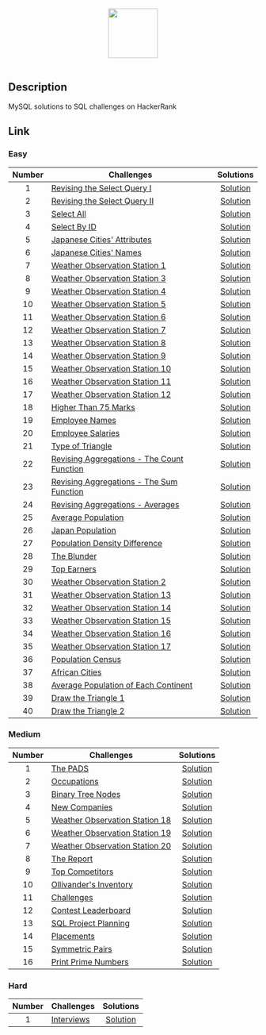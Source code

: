<p align="center">  
	<br>
	<a href="https://www.hackerrank.com/domains/sql">
        <img height=100 src="https://hrcdn.net/community-frontend/assets/brand/logo-new-white-green-a5cb16e0ae.svg"> 
    </a>
    <br>
    <br>
</p>

## Description
MySQL solutions to SQL challenges on HackerRank

## Link

### Easy

| Number | Challenges | Solutions |
|:------:|------------|:---------:|
| 1 |  [Revising the Select Query I](https://www.hackerrank.com/challenges/revising-the-select-query/problem) | [Solution](1_Easy/Revising%the%Select%Query%I.sql)
| 2 |  [Revising the Select Query II](https://www.hackerrank.com/challenges/revising-the-select-query-2/problem) | [Solution](1_Easy/Revising%the%Select%Query%II.sql)
| 3 |  [Select All](https://www.hackerrank.com/challenges/select-all-sql/problem) | [Solution](1_Easy/Select%All.sql)
| 4 |  [Select By ID](https://www.hackerrank.com/challenges/select-by-id/problem) | [Solution](1_Easy/Select%By%ID.sql)
| 5 |  [Japanese Cities' Attributes](https://www.hackerrank.com/challenges/japanese-cities-attributes/problem) | [Solution](1_Easy/Japanese%Cities'%Attributes.sql)
| 6 |  [Japanese Cities' Names](https://www.hackerrank.com/challenges/japanese-cities-name/problem) | [Solution](1_Easy/Japanese%Cities'%Names.sql)
| 7 |  [Weather Observation Station 1](https://www.hackerrank.com/challenges/weather-observation-station-1/problem) | [Solution](1_Easy/Weather%Observation%Station%1.sql)
| 8 |  [Weather Observation Station 3](https://www.hackerrank.com/challenges/weather-observation-station-3/problem) | [Solution](1_Easy/Weather%Observation%Station%3.sql)
| 9 |  [Weather Observation Station 4](https://www.hackerrank.com/challenges/weather-observation-station-4/problem) | [Solution](1_Easy/Weather%Observation%Station%4.sql)
| 10 | [Weather Observation Station 5](https://www.hackerrank.com/challenges/weather-observation-station-5/problem) | [Solution](1_Easy/Weather%Observation%Station%5.sql)
| 11 | [Weather Observation Station 6](https://www.hackerrank.com/challenges/weather-observation-station-6/problem) | [Solution](1_Easy/Weather%Observation%Station%6.sql)
| 12 | [Weather Observation Station 7](https://www.hackerrank.com/challenges/weather-observation-station-7/problem) | [Solution](1_Easy/Weather%Observation%Station%7.sql)
| 13 | [Weather Observation Station 8](https://www.hackerrank.com/challenges/weather-observation-station-8/problem) | [Solution](1_Easy/Weather%Observation%Station%8.sql)
| 14 | [Weather Observation Station 9](https://www.hackerrank.com/challenges/weather-observation-station-9/problem) | [Solution](1_Easy/Weather%Observation%Station%9.sql)
| 15 | [Weather Observation Station 10](https://www.hackerrank.com/challenges/weather-observation-station-10/problem) | [Solution](1_Easy/Weather%Observation%Station%10.sql)
| 16 | [Weather Observation Station 11](https://www.hackerrank.com/challenges/weather-observation-station-11/problem) | [Solution](1_Easy/Weather%Observation%Station%11.sql)
| 17 | [Weather Observation Station 12](https://www.hackerrank.com/challenges/weather-observation-station-12/problem) | [Solution](1_Easy/Weather%Observation%Station%12.sql)
| 18 | [Higher Than 75 Marks](https://www.hackerrank.com/challenges/more-than-75-marks/problem) | [Solution](1_Easy/Higher%Than%75%Marks.sql)
| 19 | [Employee Names](https://www.hackerrank.com/challenges/name-of-employees/problem) | [Solution](1_Easy/Employee%Names.sql)
| 20 | [Employee Salaries](https://www.hackerrank.com/challenges/salary-of-employees/problem) | [Solution](1_Easy/Employee%Salaries.sql)
| 21 | [Type of Triangle](https://www.hackerrank.com/challenges/what-type-of-triangle/problem) | [Solution](1_Easy/Type%of%Triangle.sql) |
| 22 | [Revising Aggregations - The Count Function](https://www.hackerrank.com/challenges/revising-aggregations-the-count-function/problem) | [Solution](1_Easy/Revising%Aggregations%-%The%Count%Function.sql) | 
| 23 | [Revising Aggregations - The Sum Function](https://www.hackerrank.com/challenges/revising-aggregations-sum/problem) | [Solution](1_Easy/Revising/Revising%Aggregations%-%The%Sum%Function.sql)                    |
| 24 | [Revising Aggregations - Averages](https://www.hackerrank.com/challenges/revising-aggregations-the-average-function/problem) | [Solution](1_Easy/Revising%Aggregations%-%Averages.sql)      
| 25 | [Average Population](https://www.hackerrank.com/challenges/average-population/problem) | [Solution](1_Easy/Average%Population.sql)                                                                               |
| 26 | [Japan Population](https://www.hackerrank.com/challenges/japan-population/problem) | [Solution](1_Easy/Japan%Population.sql)                                                                                     |
| 27 | [Population Density Difference](https://www.hackerrank.com/challenges/population-density-difference/problem) | [Solution](1_Easy/Population%Density%Difference.sql)                                            |
| 28 | [The Blunder](https://www.hackerrank.com/challenges/the-blunder/problem) | [Solution](1_Easy/The%Blunder.sql)  
| 29 | [Top Earners](https://www.hackerrank.com/challenges/earnings-of-employees/problem) | [Solution](1_Easy/Top%Earners.sql) |         
| 30 | [Weather Observation Station 2](https://www.hackerrank.com/challenges/weather-observation-station-2/problem) | [Solution](1_Easy/Weather%Observation%Station%2.sql) |
| 31 | [Weather Observation Station 13](https://www.hackerrank.com/challenges/weather-observation-station-13/problem) | [Solution](1_Easy/Weather%Observation%Station%13.sql) |
| 32 | [Weather Observation Station 14](https://www.hackerrank.com/challenges/weather-observation-station-14/problem) | [Solution](1_Easy/Weather%Observation%Station%14.sql) |
| 33 | [Weather Observation Station 15](https://www.hackerrank.com/challenges/weather-observation-station-15/problem) | [Solution](1_Easy/Weather%Observation%Station%15.sql) |
| 34 | [Weather Observation Station 16](https://www.hackerrank.com/challenges/weather-observation-station-16/problem) | [Solution](1_Easy/Weather%Observation%Station%16.sql) |
| 35 | [Weather Observation Station 17](https://www.hackerrank.com/challenges/weather-observation-station-17/problem) | [Solution](1_Easy/Weather%Observation%Station%17.sql) |
| 36 | [Population Census](https://www.hackerrank.com/challenges/asian-population/problem) | [Solution](1_Easy/Population%Census.sql) |
| 37 | [African Cities](https://www.hackerrank.com/challenges/african-cities/problem) | [Solution](1_Easy/African%Cities.sql) |
| 38 | [Average Population of Each Continent](https://www.hackerrank.com/challenges/average-population-of-each-continent/problem) | [Solution](1_Easy/Average%Population%of%Each%Continent.sql) |
| 39 | [Draw the Triangle 1](https://www.hackerrank.com/challenges/draw-the-triangle-1/problem) | [Solution](1_Easy/African%Cities.sql) |
| 40 | [Draw the Triangle 2](https://www.hackerrank.com/challenges/draw-the-triangle-2/problem) | [Solution](1_EasyAverage%Population%of%Each%Continent.sql) |


### Medium

| Number | Challenges | Solutions |
|:------:|------------|:---------:|
| 1 |[The PADS](https://www.hackerrank.com/challenges/the-pads/problem) | [Solution](2_Medium/The%PADS.sql) |
| 2 |[Occupations](https://www.hackerrank.com/challenges/occupations/problem) | [Solution](2_Medium/Occupations.sql) |
| 3 |[Binary Tree Nodes](https://www.hackerrank.com/challenges/binary-search-tree-1/problem) | [Solution](2_Medium/Binary%Tree%Nodes.sql)|
| 4 |[New Companies](https://www.hackerrank.com/challenges/the-company/problem) | [Solution](2_Medium/New%Companies.sql) |
| 5| [Weather Observation Station 18](https://www.hackerrank.com/challenges/weather-observation-station-18/problem) | [Solution](2_Medium/Weather%Observation%Station%18.sql) |
| 6| [Weather Observation Station 19](https://www.hackerrank.com/challenges/weather-observation-station-19/problem) | [Solution](2_Medium/Weather%Observation%Station%19.sql) |
| 7| [Weather Observation Station 20](https://www.hackerrank.com/challenges/weather-observation-station-20/problem) | [Solution](2_Medium/Weather%Observation%Station%20.sql) |
| 8 | [The Report](https://www.hackerrank.com/challenges/the-report/submissions/code/94188063) | [Solution](2_Medium/The%Report.sql) |
| 9 | [Top Competitors](https://www.hackerrank.com/challenges/full-score/problem) | [Solution](2_Medium/Top%Competitors.sql) |
| 10 | [Ollivander's Inventory](https://www.hackerrank.com/challenges/harry-potter-and-wands/problem) | [Solution](2_Medium/Ollivander's%Inventory.sql) |
| 11 | [Challenges](https://www.hackerrank.com/challenges/challenges/problem) | [Solution](2_Medium/Challenges.sql) |
| 12 | [Contest Leaderboard](https://www.hackerrank.com/challenges/contest-leaderboard/problem) | [Solution](2_Medium/Contest%Leaderboard.sql) |
| 13 | [SQL Project Planning](https://www.hackerrank.com/challenges/sql-projects/problem) | [Solution](2_Medium/SQL%PROJECT%PLANNING.sql) |
| 14 | [Placements](https://www.hackerrank.com/challenges/placements/problem) | [Solution](2_Medium/Placements.sql)       
| 15 | [Symmetric Pairs](https://www.hackerrank.com/challenges/placements/problem) | [Solution](2_Medium/Placements.sql)      
| 16 | [Print Prime Numbers](https://www.hackerrank.com/challenges/placements/problem) | [Solution](2_Medium/Print%Prime%Numbers.sql)      


### Hard

| Number | Challenges | Solutions |
|:------:|------------|:---------:|
| 1 | [Interviews](https://www.hackerrank.com/challenges/interviews/problem)             | [Solution](3_Hard/Interviews.sql)      


